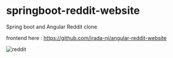 # springboot-reddit-website
Spring boot and Angular Reddit clone
 
 frontend here : https://github.com/irada-nj/angular-reddit-website
 
 
 
![reddit](https://user-images.githubusercontent.com/59255371/167980746-933b6d04-ab44-4b8d-a915-e0310ba43234.png)
